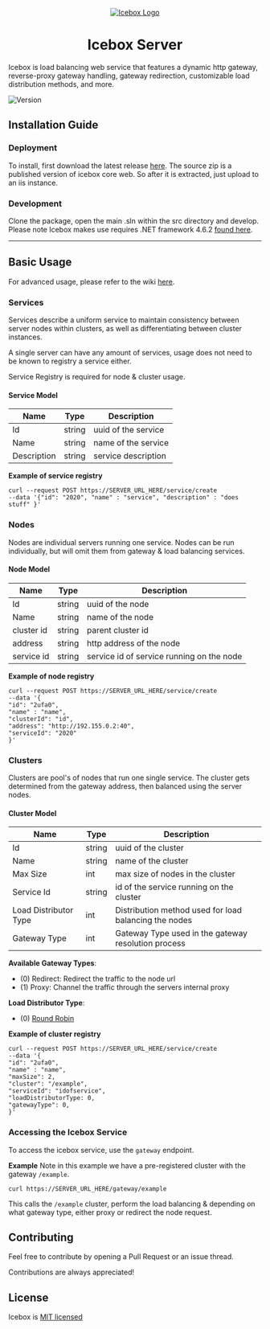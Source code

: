 <p align="center">
  <a href="" rel="noopener">
 <img src="https://avatars3.githubusercontent.com/u/52111092?s=300&u=fc3293e316a0915e40ebab6b112aa89dfe1f4847&v=4"  alt="Icebox Logo"></a>
</p>

<h1 align="center">Icebox Server</h1>

Icebox is load balancing web service that features a dynamic http gateway, reverse-proxy gateway handling, gateway redirection, customizable load distribution methods, and more.

![Version](https://img.shields.io/badge/Version-Pre%20Release-orange.svg)

## Installation Guide

### Deployment
To install, first download the latest release [here](https://github.com/GuyARoss/Icebox/releases). The source zip is a published version of icebox core web. So after it is extracted, just upload to an iis instance.

### Development
Clone the package, open the main .sln within the src directory and develop. Please note Icebox makes use requires .NET framework 4.6.2 [found here](https://www.microsoft.com/en-us/download/details.aspx?id=53344).

------

## Basic Usage
For advanced usage, please refer to the wiki [here](https://github.com/GuyARoss/Icebox/wiki).


### Services
Services describe a uniform service to maintain consistency between server nodes within clusters, as well as differentiating between cluster instances.

A single server can have any amount of services, usage does not need to be known to registry a service either.

Service Registry is required for node & cluster usage.

#### Service Model
| Name | Type | Description | 
| ---| ---- | --------- |
| Id | string | uuid of the service |
| Name | string | name of the service |
| Description | string | service description |

__Example of service registry__

```curl
curl --request POST https://SERVER_URL_HERE/service/create 
--data '{"id": "2020", "name" : "service", "description" : "does stuff" }'
```

### Nodes
Nodes are individual servers running one service. Nodes can be run individually, but will omit them from gateway & load balancing services.

#### Node Model
| Name | Type | Description |
| ---- | ---- | ----------  | 
| Id | string | uuid of the node |
| Name | string | name of the node |
| cluster id | string | parent cluster id |
| address | string | http address of the node |
| service id | string | service id of service running on the node |


__Example of node registry__
```curl
curl --request POST https://SERVER_URL_HERE/service/create 
--data '{
"id": "2ufa0",
"name" : "name",
"clusterId": "id",
"address": "http://192.155.0.2:40",
"serviceId": "2020"
}'
```

### Clusters
Clusters are pool's of nodes that run one single service. The cluster gets determined from the gateway address, then balanced using the server nodes. 

#### Cluster Model
| Name | Type | Description |
| ----- | --- | ----------- |
| Id | string | uuid of the cluster |
| Name | string | name of the cluster |
| Max Size | int | max size of nodes in the cluster| 
| Service Id | string | id of the service running on the cluster |
| Load Distributor Type | int | Distribution method used for load balancing the nodes
| Gateway Type | int | Gateway Type used in the gateway resolution process |

__Available Gateway Types__:
- (0) Redirect: Redirect the traffic to the node url
- (1) Proxy: Channel the traffic through the servers internal proxy 

__Load Distributor Type__:
- (0) [Round Robin](https://en.wikipedia.org/wiki/Round-robin_DNS)

__Example of cluster registry__
```curl
curl --request POST https://SERVER_URL_HERE/service/create 
--data '{
"id": "2ufa0",
"name" : "name",
"maxSize": 2,
"cluster": "/example",
"serviceId": "idofservice",
"loadDistributorType: 0,
"gatewayType": 0,
}'
```

### Accessing the Icebox Service
To access the icebox service, use the `gateway` endpoint. 

__Example__
Note in this example we have a pre-registered cluster with the gateway `/example`.
```curl
curl https://SERVER_URL_HERE/gateway/example
```
This calls the `/example` cluster, perform the load balancing & depending on what gateway type, either proxy or redirect the node request.

## Contributing
Feel free to contribute by opening a Pull Request or an issue thread.

Contributions are always appreciated! 

## License
Icebox is [MIT licensed](./LICENSE)
